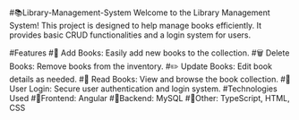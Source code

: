 #📚Library-Management-System
Welcome to the Library Management System! This project is designed to help manage books efficiently. It provides basic CRUD functionalities and a login system for users.

#Features
#📝 Add Books: Easily add new books to the collection.
#🗑️ Delete Books: Remove books from the inventory.
#✏️ Update Books: Edit book details as needed.
#📖 Read Books: View and browse the book collection.
#🔐 User Login: Secure user authentication and login system.
#Technologies Used
#📝Frontend: Angular
#📝Backend: MySQL
#📝Other: TypeScript, HTML, CSS
